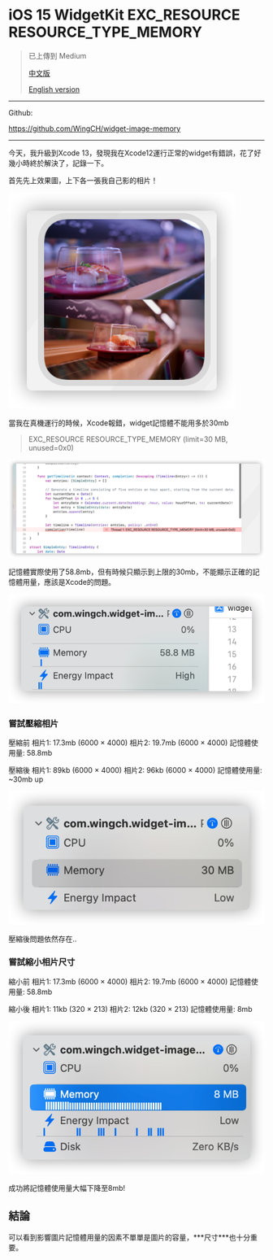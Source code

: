 

# iOS 15 WidgetKit EXC_RESOURCE RESOURCE_TYPE_MEMORY

> 已上傳到 Medium
>
> [中文版](https://wingch-apps.medium.com/ios-15-swiftui-widget-使用圖片的注意事項-7077261603cb)
>
> [English version](https://wingch-apps.medium.com/one-important-think-of-swiftui-image-7648f309afec)

---

Github:

https://github.com/WingCH/widget-image-memory

---

今天，我升級到Xcode 13，發現我在Xcode12運行正常的widget有錯誤，花了好幾小時終於解決了，記錄一下。

首先先上效果圖，上下各一張我自己影的相片！

![img](media/1*7_jzU4SFUpLF1exsHVN8Mw.png)

當我在真機運行的時候，Xcode報錯，widget記憶體不能用多於30mb

> EXC_RESOURCE RESOURCE_TYPE_MEMORY (limit=30 MB, unused=0x0)

![img](media/1*XoPLGSUyaPKO1pG4CneKOg.png)

記憶體實際使用了58.8mb，但有時候只顯示到上限的30mb，不能顯示正確的記憶體用量，應該是Xcode的問題。

![img](media/1*Wl8XUSJgGcIoAFipoRtGdA.png)

### 嘗試壓縮相片

壓縮前
相片1: 17.3mb (6000 × 4000)
相片2: 19.7mb (6000 × 4000)
記憶體使用量: 58.8mb

壓縮後
相片1: 89kb (6000 × 4000)
相片2: 96kb (6000 × 4000)
記憶體使用量: ~30mb up

![img](media/1*lDQYiWm71oDgkDQpg6NGsA.png)

壓縮後問題依然存在..



### 嘗試縮小相片尺寸

縮小前
相片1: 17.3mb (6000 × 4000)
相片2: 19.7mb (6000 × 4000)
記憶體使用量: 58.8mb

縮小後
相片1: 11kb (320 × 213)
相片2: 12kb (320 × 213)
記憶體使用量: 8mb

![img](media/1*F6DEje-kDV-HtQmbwaqOyQ.png)

成功將記憶體使用量大幅下降至8mb!



## 結論

可以看到影響圖片記憶體用量的因素不單單是圖片的容量，***尺寸\***也十分重要。
